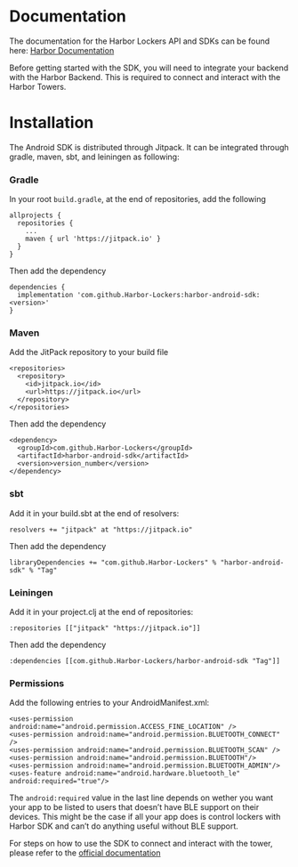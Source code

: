 # Documentation #

The documentation for the Harbor Lockers API and SDKs can be found here: [Harbor Documentation](https://docs.harborlockers.com/)

Before getting started with the SDK, you will need to integrate your backend with the Harbor Backend. This is required to connect and interact with the Harbor Towers.

# Installation #

The Android SDK is distributed through Jitpack. It can be integrated through gradle, maven, sbt, and leiningen as following:

### Gradle ###

In your root `build.gradle`, at the end of repositories, add the following
```
allprojects {
  repositories {
    ...
    maven { url 'https://jitpack.io' }
  }
}
```
Then add the dependency
```
dependencies {
  implementation 'com.github.Harbor-Lockers:harbor-android-sdk:<version>'
}
```

### Maven ###

Add the JitPack repository to your build file
```
<repositories>
  <repository>
    <id>jitpack.io</id>
    <url>https://jitpack.io</url>
  </repository>
</repositories>
```
Then add the dependency
```
<dependency>
  <groupId>com.github.Harbor-Lockers</groupId>
  <artifactId>harbor-android-sdk</artifactId>
  <version>version_number</version>
</dependency>
```

### sbt ###

Add it in your build.sbt at the end of resolvers:
```
resolvers += "jitpack" at "https://jitpack.io"
```
Then add the dependency
```
libraryDependencies += "com.github.Harbor-Lockers" % "harbor-android-sdk" % "Tag"
```

### Leiningen ###

Add it in your project.clj at the end of repositories:
```
:repositories [["jitpack" "https://jitpack.io"]]
```
Then add the dependency
```
:dependencies [[com.github.Harbor-Lockers/harbor-android-sdk "Tag"]]
```

### Permissions ###

Add the following entries to your AndroidManifest.xml:
```
<uses-permission android:name="android.permission.ACCESS_FINE_LOCATION" />
<uses-permission android:name="android.permission.BLUETOOTH_CONNECT" />
<uses-permission android:name="android.permission.BLUETOOTH_SCAN" />
<uses-permission android:name="android.permission.BLUETOOTH"/>
<uses-permission android:name="android.permission.BLUETOOTH_ADMIN"/>
<uses-feature android:name="android.hardware.bluetooth_le" android:required="true"/>
```

The `android:required` value in the last line depends on wether you want your app to be listed to users that doesn’t have BLE support on their devices. This might be the case if all your app does is control lockers with Harbor SDK and can’t do anything useful without BLE support.

For steps on how to use the SDK to connect and interact with the tower, please refer to the [official documentation](https://docs.harborlockers.com/mobile_sdk.html#using-the-sdk)
